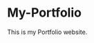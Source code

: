 # My-Portfolio
This is my Portfolio website.
         
         
          
                
           
       
       
      
          
       
         
     
    
